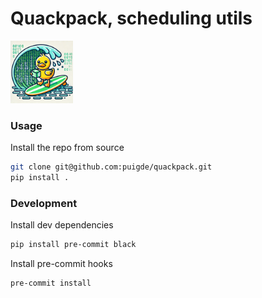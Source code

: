 # Quackpack, scheduling utils
<img src="quackpack.jpg" alt="Alt text" width="100"/>

### Usage
Install the repo from source
```bash
git clone git@github.com:puigde/quackpack.git
pip install .
```

### Development
Install dev dependencies
```bash
pip install pre-commit black
```
Install pre-commit hooks
```bash
pre-commit install
```
